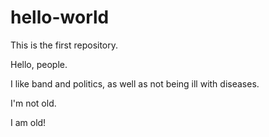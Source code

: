 # hello-world
This is the first repository.

Hello, people.

I like band and politics, as well as not being ill with diseases.

I'm not old.

I am old!

